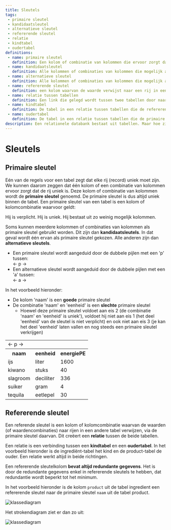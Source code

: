```yaml
---
title: Sleutels
tags: 
 - primaire sleutel
 - kandidaatsleutel
 - alternatieve sleutel
 - refererende sleutel
 - relatie
 - kindtabel
 - oudertabel
definitions: 
 - name: primaire sleutel
   definition: Een kolom of combinatie van kolommen die ervoor zorgt dat je een rij op unieke wijze kunt identificeren.
 - name: kandidaatsleutel
   definition: Alle kolommen of combinaties van kolommen die mogelijk als primaire sleutel gekozen kunnen worden.
 - name: alternatieve sleutel
   definition: Alle kolommen of combinaties van kolommen die mogelijk als primaire sleutel gekozen kunnen worden, maar geen primaire sleutel zijn.
 - name: refererende sleutel
   definition: een kolom waarvan de waarde verwijst naar een rij in een andere tabel, via de primaire sleutel van die tweede tabel. 
 - name: relatie tussen tabellen
   definition: Een link die gelegd wordt tussen twee tabellen door naar de primaire sleutel te verwijzen met een refererende sleutel.
 - name: kindtabel
   definition: De tabel in een relatie tussen tabellen die de refererende sleutel bevat.
 - name: oudertabel
   definition: De tabel in een relatie tussen tabellen die de primaire sleutel bevat waarnaar verwezen wordt.
description: Een relationele databank bestaat uit tabellen. Maar hoe zijn die tabellen met elkaar verbonden? In dit hoofdstuk wordt uitgelegd hoe sleutels hier een sleutelrol in spelen.
---
```


# Sleutels

## Primaire sleutel

Eén van de regels voor een tabel zegt dat elke rij (record) uniek moet zijn. We kunnen daarom zeggen dat één kolom of een combinatie van kolommen ervoor zorgt dat de rij uniek is. Deze kolom of combinatie van kolommen wordt de **primaire sleutel** genoemd. De primaire sleutel is dus altijd uniek binnen de tabel.
Een primaire sleutel van een tabel is een kolom of kolomcombinatie waarvoor geldt:

Hij is verplicht.
Hij is uniek.
Hij bestaat uit zo weinig mogelijk kolommen.

Soms kunnen meerdere kolommen of combinaties van kolommen als primaire sleutel gebruikt worden. Dit zijn dan **kandidaatsleutels**. In dat geval wordt één ervan als primaire sleutel gekozen. Alle anderen zijn dan **alternatieve sleutels**.

- Een primaire sleutel wordt aangeduid door de dubbele pijlen met een 'p' tussen:  <br>
← p → 
 - Een alternatieve sleutel wordt aangeduid door de dubbele pijlen met een 'a' tussen: <br>
← a → 

In het voorbeeld hieronder:

 - De kolom 'naam' is een **goede** primaire sleutel
 - De combinatie 'naam' en 'eenheid' is een **slechte** primaire sleutel
   - Hoewel deze primaire sleutel voldoet aan eis 2 (de combinatie 'naam' en 'eenheid' is uniek'), voldoet hij niet aan eis 1 (het deel 'eenheid' van de sleutel is niet verplicht) en ook niet aan eis 3 (je kan het deel 'eenheid' laten vallen en nog steeds een primaire sleutel verkrijgen)

<table class="styledTable">
   <tr>
      <td>← p →</td>
      <td></td>
      <td></td>
   </tr>
   <tr>
      <th>naam</th>
      <th>eenheid</th>
      <th>energiePE</th>
   </tr>
   <tr>
      <td>ijs</td>
      <td>liter</td>
      <td>1600</td>
   </tr>
   <tr>
      <td>kiwano</td>
      <td>stuks</td>
      <td>40</td>
   </tr>
   <tr>
      <td>slagroom</td>
      <td>deciliter</td>
      <td>336</td>
   </tr>
   <tr>
      <td>suiker</td>
      <td>gram</td>
      <td>4</td>
   </tr>
   <tr>
      <td>tequila</td>
      <td>eetlepel</td>
      <td>30</td>
   </tr>
</table>

## Refererende sleutel

Een referende sleutel is een kolom of kolomcombinatie waarvan de waarden (of waardencombinaties) naar rijen in een andere tabel verwijzen, via de primaire sleutel daarvan. Dit creëert een **relatie** tussen de beide tabellen.

Een relatie is een verbinding tussen een **kindtabel** en een **oudertabel**. In het voorbeeld hieronder is de ingrediënt-tabel het kind en de product-tabel de ouder. Een relatie werkt altijd in beide richtingen.

Een refererende sleutelkolom **bevat altijd redundante gegevens**. Het is door de redundante gegevens enkel in refererende sleutels te hebben, dat redundantie wordt beperkt tot het minimum.

In het voorbeeld hieronder is de kolom `product` uit de tabel ingredient een refererende sleutel naar de primaire sleutel `naam` uit de tabel product.
 
<img src="{{ site.baseurl }}/assets/img/sleutels_1.jpg" alt="klassediagram" style="height: auto; max-width: 100%">

Het strokendiagram ziet er dan zo uit:
 
<img src="{{ site.baseurl }}/assets/img/sleutels_2.jpg" alt="klassediagram" style="height: auto; max-width: 100%">
